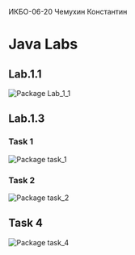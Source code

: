 ИКБО-06-20 Чемухин Константин
# Java Labs

## Lab.1.1
![Package Lab_1_1](https://user-images.githubusercontent.com/73096708/135297772-3691365d-eadc-4a55-b1cb-63b4e0f7b5bd.png)


## Lab.1.3
### Task 1
![Package task_1](https://user-images.githubusercontent.com/73096708/135298335-459a47dd-513c-4e06-adcd-79f759bd9c14.png)

### Task 2
![Package task_2](https://user-images.githubusercontent.com/73096708/135298534-d3ed5913-d6ce-4efc-923f-70e5683abd6f.png)

## Task 4
![Package task_4](https://user-images.githubusercontent.com/73096708/135298503-e8253ebb-1605-4b51-ab59-b5d54ce359f6.png)
